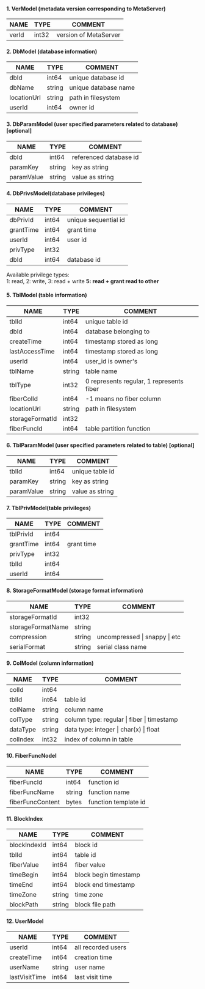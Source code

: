  #### 1. VerModel (metadata version corresponding to MetaServer)
 | NAME           | TYPE             | COMMENT              |
 |----------------|------------------|----------------------|
 | verId          | int32            | version of MetaServer
 
 #### 2. DbModel (database information)
 | NAME           | TYPE             | COMMENT              |
 |----------------|------------------|----------------------|
 | dbId           | int64            | unique database id   |
 | dbName         | string           | unique database name |
 | locationUrl    | string           | path in filesystem   |
 | userId         | int64            | owner        id      |
 
 #### 3. DbParamModel (user specified parameters related to database) [optional]
 | NAME           | TYPE             | COMMENT               |
 |----------------|------------------|-----------------------|
 | dbId           | int64            | referenced database id|
 | paramKey       | string           | key as string         |
 | paramValue     | string           | value as string       |
 
 #### __4. DbPrivsModel(database privileges)__       
 | NAME            | TYPE             | COMMENT               |
 |-----------------|------------------|-----------------------|
 | dbPrivId        | int64            | unique sequential id  |
 | grantTime       | int64            | grant time            |
 | userId          | int64            | user id               |
 | privType        | int32            |                       |
 | dbId            | int64            | database id           |
 
 Available privilege types:    
 1: read, 2: write, 3: read + write   __5: read + grant read to other__
 
 #### 5. TblModel (table information)
 | NAME           | TYPE             | COMMENT                                 |
 |----------------|------------------|-----------------------------------------|
 | tblId          | int64            | unique table id                         |
 | dbId           | int64            | database belonging to                   |
 | createTime     | int64            | timestamp stored as long                |
 | lastAccessTime | int64            | timestamp stored as long                |
 | userId         | int64            | user_id is owner's                      |
 | tblName        | string           | table name                              |
 | tblType        | int32            | 0 represents regular, 1 represents fiber|
 | fiberColId     | int64            | -1 means no fiber column                |
 | locationUrl    | string           | path in filesystem                      |
 | storageFormatId| int32            |                                         |
 | fiberFuncId    | int64            | table partition function                |
 
 #### 6. TblParamModel (user specified parameters related to table) [optional]
 | NAME           | TYPE             | COMMENT              |
 |----------------|------------------|----------------------|
 | tblId          | int64            | unique table id      |
 | paramKey       | string           | key as string        |
 | paramValue     | string           | value as string      |
 
 #### 7. TblPrivModel(table privileges)
 | NAME           | TYPE             | COMMENT               |
 |----------------|------------------|-----------------------|
 | tblPrivId      | int64            |                       |
 | grantTime      | int64            | grant time            |
 | privType       | int32            |                       |
 | tblId          | int64            |                       |
 | userId         | int64            |                       |
 
 #### 8. StorageFormatModel (storage format information)
 | NAME             | TYPE             | COMMENT                      |
 |------------------|------------------|------------------------------|
 | storageFormatId  | int32            |                              |
 | storageFormatName| string           |                              |
 | compression      | string           | uncompressed \| snappy \| etc|
 | serialFormat     | string           | serial class name            |

 #### 9. ColModel (column information)
 | NAME           | TYPE             | COMMENT                                   |
 |----------------|------------------|-------------------------------------------|
 | colId          | int64            |                                           |
 | tblId          | int64            | table id                                  |
 | colName        | string           | column name                               |
 | colType        | string           | column type: regular \| fiber \| timestamp|
 | dataType       | string           | data type: integer \| char(x) \| float    |
 | colIndex       | int32            | index of column in table                  |
 
 #### 10. FiberFuncNodel
 | NAME               | TYPE             | COMMENT              |
 |----------------    |------------------|----------------------|
 | fiberFuncId        | int64            | function id          |
 | fiberFuncName      | string           | function name        |
 | fiberFuncContent   | bytes            | function template id |
 
 #### 11. BlockIndex
 | NAME            | TYPE             | COMMENT              |
 |-----------------|------------------|----------------------|
 | blockIndexId    | int64            | block id             |
 | tblId           | int64            | table id             |
 | fiberValue      | int64            | fiber value          |
 | timeBegin       | int64            | block begin timestamp|
 | timeEnd         | int64            | block end timestamp  |
 | timeZone        | string           | time zone            |
 | blockPath       | string           | block file path      |
 
 #### 12. UserModel
 | NAME           | TYPE             | COMMENT               |
 |----------------|------------------|-----------------------|
 | userId         | int64            | all recorded users    |
 | createTime     | int64            | creation time         |
 | userName       | string           | user name             |
 | lastVisitTime  | int64            | last visit time       |
